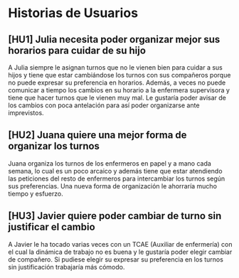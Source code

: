 # Historias de Usuarios

## [HU1] Julia necesita poder organizar mejor sus horarios para cuidar de su hijo

A Julia siempre le asignan turnos que no le vienen bien para cuidar a sus hijos y tiene que estar cambiándose los turnos con sus compañeros porque no puede expresar su preferencia en horarios. Además, a veces no puede comunicar a tiempo los cambios en su horario a la enfermera supervisora y tiene que hacer turnos que le vienen muy mal. Le gustaría poder avisar de los cambios con poca antelación para así poder organizarse ante imprevistos.

## [HU2] Juana quiere una mejor forma de organizar los turnos

Juana organiza los turnos de los enfermeros en papel y a mano cada semana, lo cual es un poco arcaico y además tiene que estar atendiendo las peticiones del resto de enfermeros para intercambiar los turnos según sus preferencias. Una nueva forma de organización le ahorraría mucho tiempo y esfuerzo.

## [HU3] Javier quiere poder cambiar de turno sin justificar el cambio

A Javier le ha tocado varias veces con un TCAE (Auxiliar de enfermería) con el cual la dinámica de trabajo no es buena y le gustaría poder elegir cambiar de compañero. Si pudiese elegir su expresar su preferencia en los turnos sin justificación trabajaría más cómodo.